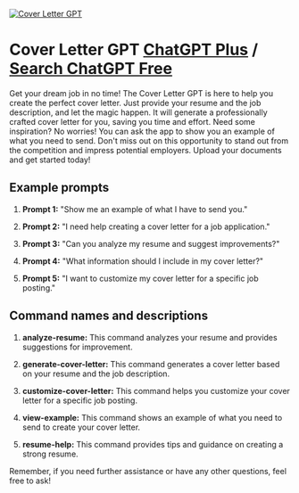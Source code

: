 
[![Cover Letter GPT](https://files.oaiusercontent.com/file-yFNaEMA711MiTvStbqMEwt7I?se=2123-10-17T08%3A40%3A55Z&sp=r&sv=2021-08-06&sr=b&rscc=max-age%3D31536000%2C%20immutable&rscd=attachment%3B%20filename%3D5cd4c4d2-ba20-4af8-9062-ea2fdadb24e0.png&sig=1So7DJO0zSH4xhdOio/tlp4iwsioUTcMG1UrVGXFwQ0%3D)](https://chat.openai.com/g/g-TUrUbFey9-cover-letter-gpt)

# Cover Letter GPT [ChatGPT Plus](https://chat.openai.com/g/g-TUrUbFey9-cover-letter-gpt) / [Search ChatGPT Free](https://gptcall.net/index.html#/?search=Cover%20Letter%20GPT)

Get your dream job in no time! The Cover Letter GPT is here to help you create the perfect cover letter. Just provide your resume and the job description, and let the magic happen. It will generate a professionally crafted cover letter for you, saving you time and effort. Need some inspiration? No worries! You can ask the app to show you an example of what you need to send. Don't miss out on this opportunity to stand out from the competition and impress potential employers. Upload your documents and get started today!

## Example prompts

1. **Prompt 1:** "Show me an example of what I have to send you."

2. **Prompt 2:** "I need help creating a cover letter for a job application."

3. **Prompt 3:** "Can you analyze my resume and suggest improvements?"

4. **Prompt 4:** "What information should I include in my cover letter?"

5. **Prompt 5:** "I want to customize my cover letter for a specific job posting."

## Command names and descriptions

1. **analyze-resume:** This command analyzes your resume and provides suggestions for improvement.

2. **generate-cover-letter:** This command generates a cover letter based on your resume and the job description.

3. **customize-cover-letter:** This command helps you customize your cover letter for a specific job posting.

4. **view-example:** This command shows an example of what you need to send to create your cover letter.

5. **resume-help:** This command provides tips and guidance on creating a strong resume.

Remember, if you need further assistance or have any other questions, feel free to ask!


